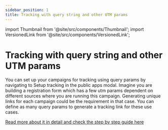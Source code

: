 ```yaml
---
sidebar_position: 1
title: Tracking with query string and other UTM params
---
```


import Thumbnail from '@site/src/components/Thumbnail';
import VersionedLink from '@site/src/components/VersionedLink';

# Tracking with query string and other UTM params

You can set up your campaigns for tracking using query params by navigating to Setup tracking in the public apps modal. Imagine you are building a registration form which has a few utm params dependent on different sources where you are running this campaign. Generating unique links for each campaign could be the requirement in that case. You can define as many query params to generate a tracking link for these use cases.

[Read more about it in detail and check the step by step guide here](../../public_and_embed_sharing_options/#setting-up-tracking-using-query-params)